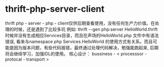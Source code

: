 # thrift-php-server-client
thrift php -  server - php - client仅供后期查看使用，没有任何生产力价值。在处理的时候，还是遇到了比较多坑
例如: thrift --gen php:server HelloWorld.thrift 时候并没有生成相应Services目录，而且在声场的HelloWorld.php 文件中有语法错误,
看来与namespace php Services.HelloWorld 的使用方式有关系。而且可能是因为版本问题，有些代码报错，最终通过处理代码解决，勉强能跑起来,
后期将会继续学习，加强IDL的使用。
核心设计： bussiness - < processsor - protocal - transport >
